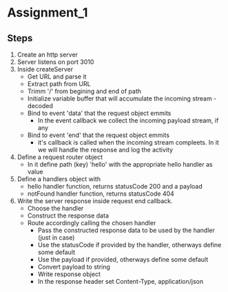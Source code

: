 # Assignment_1

## Steps
1. Create an http server
1. Server listens on port 3010
1. Inside createServer 
    - Get URL and parse it
    - Extract path from URL
    - Trimm '/' from begining and end of path
    - Initialize variable buffer that will accumulate the incoming stream - decoded
    - Bind to  event 'data' that the request object emmits
        - In the event callback we collect the incoming payload stream, if any
    - Bind to  event 'end' that the request object emmits
        - it's callback is called when the incoming stream compleets. In it we will handle the response and log the activity
1. Define a request router object
    - In it define path (key) 'hello' with the appropriate hello handler as value
1. Define a handlers object with
    - hello handler function, returns statusCode 200 and a payload
    - notFound handler function, returns statusCode 404
1. Write the server response inside request end callback. 
    - Choose the handler 
    - Construct the response data
    - Route accordingly calling the chosen handler
        - Pass the constructed response data to be used by the handler (just in case)
        - Use the statusCode if provided by the handler, otherways define some default
        - Use the payload if provided, otherways define some default
        - Convert payload to string
        - Write response object
        - In the response header set Content-Type, application/json